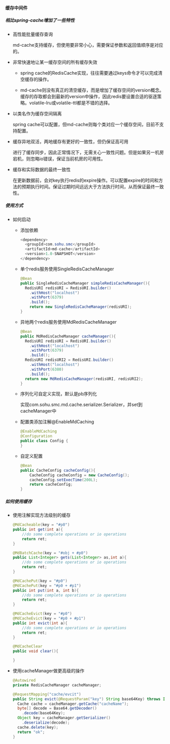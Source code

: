 #### 缓存中间件

##### 相比spring-cache增加了一些特性

* 高性能批量缓存查询

    md-cache支持缓存，但使用要非常小心，需要保证参数和返回值顺序是对应的。

* 非常快速地让某一缓存空间的所有缓存失效

  * spring cache的RedisCache实现，往往需要通过keys命令才可以完成清空缓存的操作。

  * md-cache则没有真正的清空缓存，而是增加了缓存空间的version概念。缓存的存取都会到最新的version中操作，因此redis要设置合适的驱逐策略。volatile-lru或volatile-ttl都是不错的选择。

* 以类名作为缓存空间隔离

    spring cache可以配置，但md-cache则每个类对应一个缓存空间，目前不支持配置。

* 缓存异地双活，两地缓存有更好的一致性，但仍保证高可用

    进行了缓存同步，因此正常情况下，无需关心一致性问题。但是如果另一机房宕机，则忽略io错误，保证当前机房的可用性。

* 缓存和实际数据的最终一致性

    在更新数据前，会对key执行redis的expire操作。可以配置expire的时间和方法的预期执行时间。保证过期时间远远大于方法执行时间，从而保证最终一致性。

  

##### 使用方式

* 如何启动

  * 添加依赖

    ```java
    <dependency>
      <groupId>com.sohu.smc</groupId>
      <artifactId>md-cache</artifactId>
      <version>1.0-SNAPSHOT</version>
    </dependency>
    ```

  * 单个redis服务使用SingleRedisCacheManager

    ```java
    @Bean
    public SingleRedisCacheManager simpleRedisCacheManager(){
      RedisURI redisURI = RedisURI.builder()
        .withHost("localhost")
        .withPort(6379)
        .build();
    	return new SingleRedisCacheManager(redisURI);
    }
    ```

  * 异地两个redis服务使用MdRedisCacheManager

    ```java
    @Bean
    public MdRedisCacheManager cacheManager(){
      RedisURI redisURI = RedisURI.builder()
        .withHost("localhost")
        .withPort(6379)
        .build();
      RedisURI redisURI2 = RedisURI.builder()
        .withHost("localhost")
        .withPort(6380)
        .build();
      return new MdRedisCacheManager(redisURI, redisURI2);
    }
    ```

  * 序列化可自定义实现，默认是pb序列化

      实现com.sohu.smc.md.cache.serializer.Serializer，并set到cacheManager中

  * 配置类添加注解@EnableMdCaching

    ```java
    @EnableMdCaching
    @Configuration
    public class Config {
    }
    ```

  * 自定义配置

    ```java
    @Bean
    public CacheConfig cacheConfig(){
        CacheConfig cacheConfig = new CacheConfig();
        cacheConfig.setExecTime(200L);
        return cacheConfig;
    }
    ```

##### 如何使用缓存

* 使用注解实现方法级别的缓存

  ```java
  @MdCacheable(key = "#p0")
  public int get(int a){
      //do some complete operations or io operations
      return ret;
  }
  
  @MdBatchCache(key = "#obj + #p0")
  public List<Integer> gets(List<Integer> as,int a){
      //do some complete operations or io operations
      return ret;
  }
  
  @MdCachePut(key = "#p0")
  @MdCachePut(key = "#p0 + #p1")
  public int put(int a, int b){
      //do some complete operations or io operations
      return ret;
  }
  
  @MdCacheEvict(key = "#p0")
  @MdCacheEvict(key = "#p0 + #p1")
  public int evict(int a){
      //do some complete operations or io operations
      return ret;
  }
  
  @MdCacheClear
  public void clear(){
  
  }
  ```

  

* 使用cacheManager做更高级的操作

  ```java
  @Autowired
  private RedisCacheManager cacheManager;
  
  @RequestMapping("cache/evcit")
  public String evict(@RequestParam("key") String base64Key) throws InterruptedException {
    Cache cache = cacheManager.getCache("cacheName");
    byte[] decode = Base64.getDecoder()
      .decode(base64Key);
    Object key = cacheManager.getSerializer()
      .deserialize(decode);
    cache.delete(key);
    return "ok";
  }
  ```